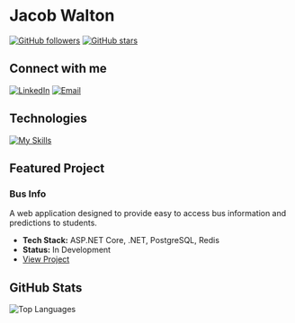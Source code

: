 # Jacob Walton

[![GitHub followers](https://img.shields.io/github/followers/Jacob-Walton?logo=github&style=for-the-badge&color=1e4c68&labelColor=000000)](https://github.com/Jacob-Walton)
[![GitHub stars](https://img.shields.io/github/stars/Jacob-Walton?logo=github&style=for-the-badge&color=1e4c68&labelColor=000000)](https://github.com/Jacob-Walton)

## Connect with me

[![LinkedIn](https://img.shields.io/badge/LinkedIn-Connect-0077B5?style=for-the-badge&logo=linkedin&logoColor=white&labelColor=000000)](https://www.linkedin.com/in/jacob-walton-588764362/)
[![Email](https://img.shields.io/badge/Email-jacob--walton%40konpeki.co.uk-1e4c68?style=for-the-badge&logo=gmail&logoColor=white&labelColor=000000)](mailto:jacob-walton@konpeki.co.uk)

## Technologies

[![My Skills](https://skillicons.dev/icons?i=html,css,scss,js,ts,nextjs,python,go,c,cpp,cs,dart,aws,azure,docker,heroku,git,dotnet,mongodb,postgres,redis,flutter&perline=22)](https://www.konpeki.co.uk/)

## Featured Project

### Bus Info

A web application designed to provide easy to access bus information and predictions to students.

- **Tech Stack:** ASP.NET Core, .NET, PostgreSQL, Redis
- **Status:** In Development
- [View Project](https://github.com/Jacob-Walton/buses-info)

## GitHub Stats

![Top Languages](https://github-readme-stats.vercel.app/api/top-langs/?username=Jacob-Walton&layout=compact&theme=dark&hide_border=true)
